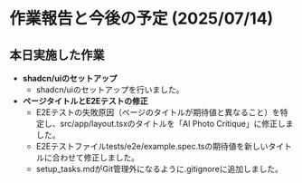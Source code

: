 # 作業報告と今後の予定 (2025/07/14)

## 本日実施した作業

- **shadcn/uiのセットアップ**
  - shadcn/uiのセットアップを行いました。
- **ページタイトルとE2Eテストの修正**
  - E2Eテストの失敗原因（ページのタイトルが期待値と異なること）を特定し、src/app/layout.tsxのタイトルを「AI Photo Critique」に修正しました。
  - E2Eテストファイルtests/e2e/example.spec.tsの期待値を新しいタイトルに合わせて修正しました。
  - setup_tasks.mdがGit管理外になるように.gitignoreに追加しました。